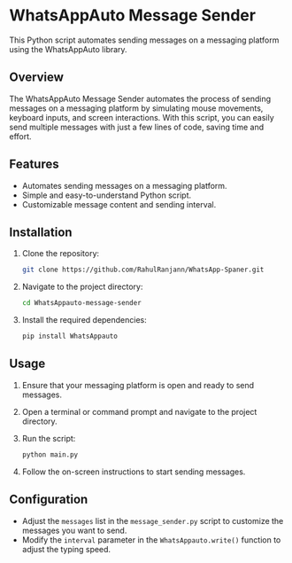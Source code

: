 # WhatsAppAuto Message Sender

This Python script automates sending messages on a messaging platform using the WhatsAppAuto library.

## Overview

The WhatsAppAuto Message Sender automates the process of sending messages on a messaging platform by simulating mouse movements, keyboard inputs, and screen interactions. With this script, you can easily send multiple messages with just a few lines of code, saving time and effort.

## Features

- Automates sending messages on a messaging platform.
- Simple and easy-to-understand Python script.
- Customizable message content and sending interval.

## Installation

1. Clone the repository:

   ```bash
   git clone https://github.com/RahulRanjann/WhatsApp-Spaner.git
   ```

2. Navigate to the project directory:

   ```bash
   cd WhatsAppauto-message-sender
   ```

3. Install the required dependencies:

   ```bash
   pip install WhatsAppauto
   ```

## Usage

1. Ensure that your messaging platform is open and ready to send messages.
2. Open a terminal or command prompt and navigate to the project directory.
3. Run the script:

   ```bash
   python main.py
   ```

4. Follow the on-screen instructions to start sending messages.

## Configuration

- Adjust the `messages` list in the `message_sender.py` script to customize the messages you want to send.
- Modify the `interval` parameter in the `WhatsAppauto.write()` function to adjust the typing speed.



